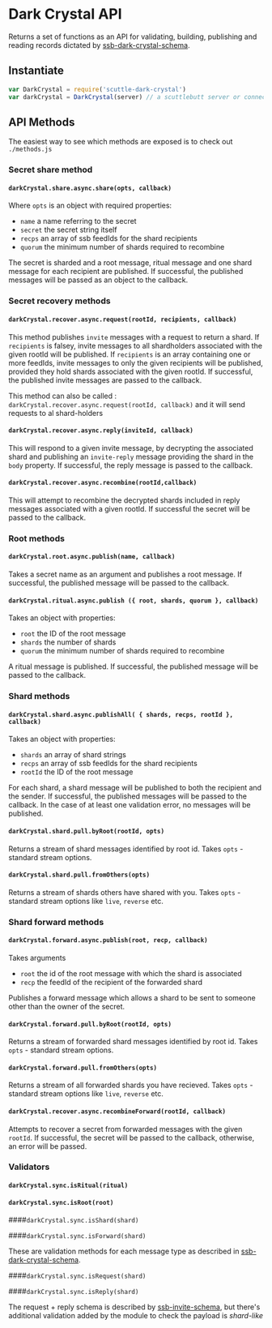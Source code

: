 # Dark Crystal API

Returns a set of functions as an API for validating, building, publishing and reading records dictated by [ssb-dark-crystal-schema](https://github.com/blockades/ssb-dark-crystal-schema).

## Instantiate

```js
var DarkCrystal = require('scuttle-dark-crystal')
var darkCrystal = DarkCrystal(server) // a scuttlebutt server or connection to one
```

## API Methods

The easiest way to see which methods are exposed is to check out `./methods.js`


### Secret share method

#### `darkCrystal.share.async.share(opts, callback)`

Where `opts` is an object with required properties:
- `name` a name referring to the secret
- `secret` the secret string itself
- `recps` an array of ssb feedIds for the shard recipients
- `quorum` the minimum number of shards required to recombine

The secret is sharded and a root message, ritual message and one shard message for each recipient are published.  If successful, the published messages will be passed as an object to the callback.



### Secret recovery methods

#### `darkCrystal.recover.async.request(rootId, recipients, callback)`

This method publishes `invite` messages with a request to return a shard. If `recipients` is falsey, invite messages to all shardholders associated with the given rootId will be published.  If `recipients` is an array containing one or more feedIds, invite messages to only the given recipients will be published, provided they hold shards associated with the given rootId.  If successful, the published invite messages are passed to the callback.

This method can also be called : `darkCrystal.recover.async.request(rootId, callback)` and it will send requests to al shard-holders

#### `darkCrystal.recover.async.reply(inviteId, callback)`

This will respond to a given invite message, by decrypting the associated shard and publishing an `invite-reply` message providing the shard in the `body` property.  If successful, the reply message is passed to the callback.

#### `darkCrystal.recover.async.recombine(rootId,callback)`

This will attempt to recombine the decrypted shards included in reply messages associated with a given rootId.  If successful the secret will be passed to the callback.



### Root methods

#### `darkCrystal.root.async.publish(name, callback)`

Takes a secret name as an argument and publishes a root message.  If successful, the published message will be passed to the callback.

#### `darkCrystal.ritual.async.publish ({ root, shards, quorum }, callback)`
Takes an object with properties:

- `root` the ID of the root message
- `shards` the number of shards
- `quorum` the minimum number of shards required to recombine

A ritual message is published.  If successful, the published message will be passed to the callback.



### Shard methods

#### `darkCrystal.shard.async.publishAll( { shards, recps, rootId }, callback)`

Takes an object with properties:

- `shards` an array of shard strings
- `recps` an array of ssb feedIds for the shard recipients
- `rootId` the ID of the root message

For each shard, a shard message will be published to both the recipient and the sender.  If successful, the published messages will be passed to the callback.  In the case of at least one validation error, no messages will be published.

#### `darkCrystal.shard.pull.byRoot(rootId, opts)`

Returns a stream of shard messages identified by root id.  Takes `opts` - standard stream options.

#### `darkCrystal.shard.pull.fromOthers(opts)`

Returns a stream of shards others have shared with you. Takes `opts` - standard stream options like `live`, `reverse` etc.



### Shard forward methods 

#### `darkCrystal.forward.async.publish(root, recp, callback)`

Takes arguments
- `root` the id of the root message with which the shard is associated
- `recp` the feedId of the recipient of the forwarded shard

Publishes a forward message which allows a shard to be sent to someone other than the owner of the secret.

#### `darkCrystal.forward.pull.byRoot(rootId, opts)`

Returns a stream of forwarded shard messages identified by root id.  Takes `opts` - standard stream options.

#### `darkCrystal.forward.pull.fromOthers(opts)`

Returns a stream of all forwarded shards you have recieved. Takes `opts` - standard stream options like `live`, `reverse` etc.

#### `darkCrystal.recover.async.recombineForward(rootId, callback)`

Attempts to recover a secret from forwarded messages with the given `rootId`. If successful, the secret will be passed to the callback, otherwise, an error will be passed.



### Validators

#### `darkCrystal.sync.isRitual(ritual)`

#### `darkCrystal.sync.isRoot(root)`

####`darkCrystal.sync.isShard(shard)`

####`darkCrystal.sync.isForward(shard)`

These are validation methods for each message type as described in [ssb-dark-crystal-schema](https://github.com/blockades/ssb-dark-crystal-schema).

####`darkCrystal.sync.isRequest(shard)`

####`darkCrystal.sync.isReply(shard)`

The request + reply schema is described by [ssb-invite-schema](https://github.com/blockades/ssb-dark-crystal-schema), but there's additional validation added by the module to check the payload is _shard-like_


